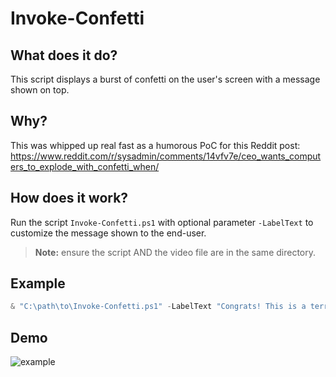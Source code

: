 # Invoke-Confetti

## What does it do?
This script displays a burst of confetti on the user's screen with a message shown on top.

## Why?
This was whipped up real fast as a humorous PoC for this Reddit post:
https://www.reddit.com/r/sysadmin/comments/14vfv7e/ceo_wants_computers_to_explode_with_confetti_when/

## How does it work?

Run the script `Invoke-Confetti.ps1` with optional parameter `-LabelText` to customize the message shown to the end-user.

> **Note:** ensure the script AND the video file are in the same directory.

## Example
```powershell
& "C:\path\to\Invoke-Confetti.ps1" -LabelText "Congrats! This is a terrible idea!"
```
## Demo
![example](example.gif)